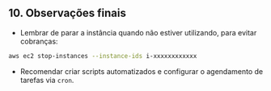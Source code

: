 ## 10. Observações finais
- Lembrar de parar a instância quando não estiver utilizando, para evitar cobranças:

```bash
aws ec2 stop-instances --instance-ids i-xxxxxxxxxxxx
```

- Recomendar criar scripts automatizados e configurar o agendamento de tarefas via `cron`.
